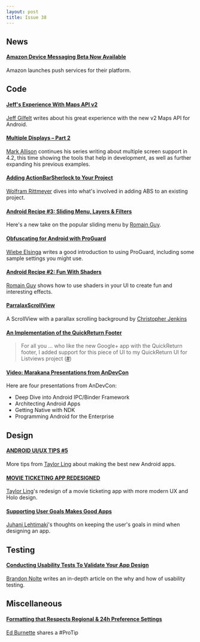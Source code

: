 ```yaml
---
layout: post
title: Issue 38
---
```

## News

#### [Amazon Device Messaging Beta Now Available](http://www.amazonappstoredev.com/2012/12/amazon-device-messaging-beta-now-available.html)
Amazon launches push services for their platform.

## Code

#### [Jeff's Experience With Maps API v2](https://plus.google.com/104992412719307414985/posts/JYamEH9QQR1)
[Jeff Gilfelt](https://plus.google.com/104992412719307414985) writes about his great experience with the new v2 Maps API for Android.

#### [Multiple Displays – Part 2](http://blog.stylingandroid.com/archives/1413)
[Mark Allison](https://plus.google.com/101161883485148457960) continues his series writing about multiple screen support in 4.2, this time showing the tools that help in development, as well as further expanding his previous examples.

#### [Adding ActionBarSherlock to Your Project](http://www.grokkingandroid.com/adding-actionbarsherlock-to-your-project/)
[Wolfram Rittmeyer](https://plus.google.com/101948439228765005787) dives into what's involved in adding ABS to an existing project.

#### [Android Recipe #3: Sliding Menu, Layers & Filters](http://www.curious-creature.org/2012/12/14/android-recipe-3-sliding-menu-layers-and-filters/)
Here's a new take on the popular sliding menu by [Romain Guy](https://plus.google.com/111962077049890418486).

#### [Obfuscating for Android with ProGuard](http://blogmobile.itude.com/2012/12/14/obfuscating-for-android-with-proguard/)
[Wiebe Elsinga](https://plus.google.com/105209480109514753422) writes a good introduction to using ProGuard, including some sample settings you might use.

#### [Android Recipe #2: Fun With Shaders](http://www.curious-creature.org/2012/12/13/android-recipe-2-fun-with-shaders/)
[Romain Guy](https://plus.google.com/111962077049890418486) shows how to use shaders in your UI to create fun and interesting effects.

#### [ParralaxScrollView](https://github.com/chrisjenx/ParallaxScrollView)
A ScrollView with a parallax scrolling background by [Christopher Jenkins](https://plus.google.com/100798804818525823038)

#### [An Implementation of the QuickReturn Footer](https://plus.google.com/113646442457708412671/posts/Y2pc4fWMVEk)
> For all you … who like the new Google+  app with the QuickReturn footer, I added support for this piece of UI to my QuickReturn UI for Listviews project
([#](https://plus.google.com/101948439228765005787/posts/DvKv5mYL3Rb))

#### [Video: Marakana Presentations from AnDevCon](http://marakana.com/s/post/1349/andevcon_iv_video_presentations_android_developers)
Here are four presentations from AnDevCon:

* Deep Dive into Android IPC/Binder Framework
* Architecting Android Apps
* Getting Native with NDK
* Programming Android for the Enterprise

## Design

#### [ANDROID UI/UX TIPS #5](http://androiduiux.com/2012/12/18/android-uiux-tips-5/)
More tips from [Taylor Ling](https://plus.google.com/110199935346260350060) about making the best new Android apps.

#### [MOVIE TICKETING APP REDESIGNED](http://androiduiux.com/2012/12/10/movie-ticketing-app-redesigned/)
[Taylor Ling](https://plus.google.com/110199935346260350060)'s redesign of a movie ticketing app with more modern UX and Holo design.

#### [Supporting User Goals Makes Good Apps](http://www.androiduipatterns.com/2012/12/supporting-user-goals-makes-good-apps.html)
[Juhani Lehtimaki](https://plus.google.com/102272971619910906878)'s thoughts on keeping the user's goals in mind when designing an app.

## Testing

#### [Conducting Usability Tests To Validate Your App Design](http://www.diydroid.com/2012/12/10/usability-tests-for-apps/)
[Brandon Nolte](https://plus.google.com/117325078274548669984) writes an in-depth article on the why and how of usability testing.

## Miscellaneous

#### [Formatting that Respects Regional & 24h Preference Settings](https://plus.google.com/106300001086744879268/posts/5h83fmjNkqn)
[Ed Burnette](https://plus.google.com/106300001086744879268) shares a #ProTip 
